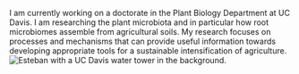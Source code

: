 I am currently working on a doctorate in the Plant Biology Department at UC Davis. I am researching the plant microbiota and in particular how root microbiomes assemble from agricultural soils. My research focuses on processes and mechanisms that can provide useful information towards developing appropriate tools for a sustainable intensification of agriculture.  
![Esteban with a UC Davis water tower in the background.](img/frontpicture.png)
